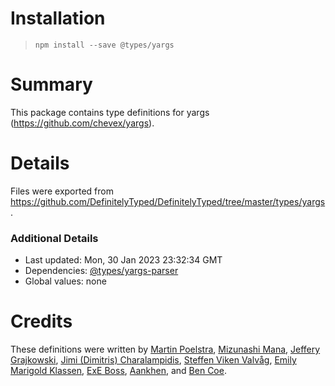 # Installation
> `npm install --save @types/yargs`

# Summary
This package contains type definitions for yargs (https://github.com/chevex/yargs).

# Details
Files were exported from https://github.com/DefinitelyTyped/DefinitelyTyped/tree/master/types/yargs.

### Additional Details
 * Last updated: Mon, 30 Jan 2023 23:32:34 GMT
 * Dependencies: [@types/yargs-parser](https://npmjs.com/package/@types/yargs-parser)
 * Global values: none

# Credits
These definitions were written by [Martin Poelstra](https://github.com/poelstra), [Mizunashi Mana](https://github.com/mizunashi-mana), [Jeffery Grajkowski](https://github.com/pushplay), [Jimi (Dimitris) Charalampidis](https://github.com/JimiC), [Steffen Viken Valvåg](https://github.com/steffenvv), [Emily Marigold Klassen](https://github.com/forivall), [ExE Boss](https://github.com/ExE-Boss), [Aankhen](https://github.com/Aankhen), and [Ben Coe](https://github.com/bcoe).
